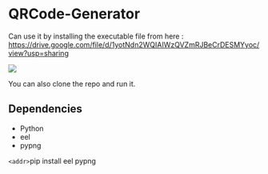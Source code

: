 # QRCode-Generator

Can use it by installing the executable file from here : https://drive.google.com/file/d/1yotNdn2WQIAIWzQVZmRJBeCrDESMYyoc/view?usp=sharing

<img src="https://github.com/settingsingh/QRCode-Generator/blob/master/AppUI.PNG">

You can also clone the repo and run it.

## Dependencies


* Python
 * eel
 * pypng
 
`<addr>`pip install eel pypng

